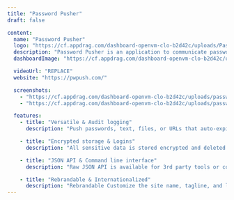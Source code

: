 ```yaml
---
title: "Password Pusher"
draft: false

content:
  name: "Password Pusher"
  logo: "https://cf.appdrag.com/dashboard-openvm-clo-b2d42c/uploads/Password-Pusher-8wDJ.png"
  description: "Password Pusher is an application to communicate passwords over the web. Links to passwords expire after a certain number of views and/or time has passed. With Password Pusher, you can create a unique, one-time URL that will expire after a certain amount of time or after it has been accessed a certain number of times, ensuring that your information remains private and secure. It is often used by individuals and organizations to share login credentials or other sensitive data with colleagues, clients, or partners."
  dashboardImage: "https://cf.appdrag.com/dashboard-openvm-clo-b2d42c/uploads/password-pusher-self-hosted-main-EAnE.png"

  videoUrl: "REPLACE"
  website: "https://pwpush.com/"

  screenshots:
    - "https://cf.appdrag.com/dashboard-openvm-clo-b2d42c/uploads/password-pusher-self-hosted-main-EAnE.png"
    - "https://cf.appdrag.com/dashboard-openvm-clo-b2d42c/uploads/password-pusher-self-hosted-options-noted-GBcn.png"

  features:
    - title: "Versatile & Audit logging"
      description: "Push passwords, text, files, or URLs that auto-expire and self-delete, and Audit logging Track and control what you've shared and see who has viewed it."

    - title: "Encrypted storage & Logins"
      description: "All sensitive data is stored encrypted and deleted entirely once expires. Logins Invite your colleagues and track what is pushed and who retrieved it."

    - title: "JSON API & Command line interface"
      description: "Raw JSON API is available for 3rd party tools or command line via curl or wget and Command line interface that Automate your password distribution with CLI tools or custom scripts."

    - title: "Rebrandable & Internationalized"
      description: "Rebrandable Customize the site name, tagline, and logo to fit your environment. Internationalized 28 language translations are bundled in. Easily selectable via UI or URL"
---
```

